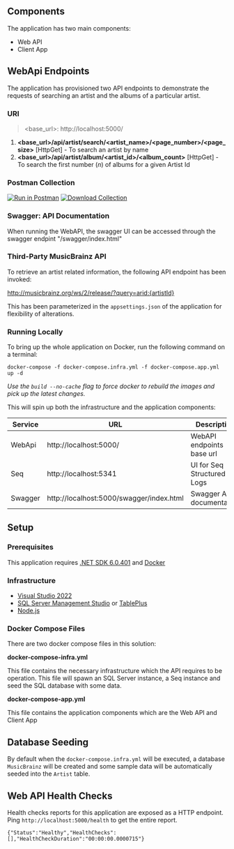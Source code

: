 ## Components
The application has two main components:
- Web API
- Client App

## WebApi Endpoints
The application has provisioned two API endpoints to demonstrate the requests of searching an artist and the albums of a particular artist.


### URI

> <base_url>: http://localhost:5000/

1. **<base_url>/api/artist/search/<artist_name>/<page_number>/<page_size>** [HttpGet] - To search an artist by name
2. **<base_url>/api/artist/album/<artist_id>/<album_count>** [HttpGet] - To search the first number (_n_) of albums for a given Artist Id

### Postman Collection
[![Run in Postman](https://run.pstmn.io/button.svg)](https://www.getpostman.com/collections/7113d8043b7e6062ca7e)  [![Download Collection](https://heremaps.github.io/postman-collections/img/download.svg)](https://github.com/hamsheed-salamut/musicbrainz-api/blob/main/MusicBrainz_API_Collection.postman_collection.json)

### Swagger: API Documentation
When running the WebAPI, the swagger UI can be accessed through the swagger endpint "/swagger/index.html"

### Third-Party MusicBrainz API
To retrieve an artist related information, the following API endpoint has been invoked:

http://musicbrainz.org/ws/2/release/?query=arid:{artistId}

This has been parameterized in the `appsettings.json` of the application for flexibility of alterations.

### Running Locally
To bring up the whole application on Docker, run the following command on a terminal:

```docker-compose -f docker-compose.infra.yml -f docker-compose.app.yml up -d```

_Use the `build --no-cache` flag to force docker to rebuild the images and pick up the latest changes._

This will spin up both the infrastructure and the application components:

|Service   | URL  | Description |
|---|---|---|
| WebApi | http://localhost:5000/ | WebAPI endpoints base url |
| Seq |http://localhost:5341 | UI for Seq Structured Logs |
|Swagger|http://localhost:5000/swagger/index.html|Swagger API documentation|

## Setup
### Prerequisites
This application requires [.NET SDK 6.0.401](https://dotnet.microsoft.com/download/dotnet/6.0) and [Docker](https://docs.docker.com/get-docker/)

### Infrastructure
- [Visual Studio 2022](https://www.google.com/url?sa=t&rct=j&q=&esrc=s&source=web&cd=&cad=rja&uact=8&ved=2ahUKEwjjsqfbl5_7AhW6QEEAHXN_DzwQFnoECAkQAQ&url=https%3A%2F%2Fvisualstudio.microsoft.com%2Fvs%2F&usg=AOvVaw3y33DZLP-l6Snd4UKTRO38)
- [SQL Server Management Studio](https://www.google.com/url?sa=t&rct=j&q=&esrc=s&source=web&cd=&cad=rja&uact=8&ved=2ahUKEwiA45Lul5_7AhV_QEEAHeyaDWEQFnoECAkQAQ&url=https%3A%2F%2Flearn.microsoft.com%2Fen-us%2Fsql%2Fssms%2Fdownload-sql-server-management-studio-ssms&usg=AOvVaw0TPW4X7tQpP06G9E4MhgHo) or [TablePlus](https://www.google.com/url?sa=t&rct=j&q=&esrc=s&source=web&cd=&cad=rja&uact=8&ved=2ahUKEwiI85jll5_7AhXJWMAKHWLkDI8QFnoECBEQAQ&url=https%3A%2F%2Ftableplus.com%2F&usg=AOvVaw2dp9FCTlTEcO-V0CiNSE8M)
- [Node.js](https://www.google.com/url?sa=t&rct=j&q=&esrc=s&source=web&cd=&cad=rja&uact=8&ved=2ahUKEwiazqL1l5_7AhVPZMAKHbJgB9AQFnoECBcQAQ&url=https%3A%2F%2Fnodejs.org%2F&usg=AOvVaw1tY2p-vJFWJmxWlq4sTxCn) 

### Docker Compose Files
There are two docker compose files in this solution:

**docker-compose-infra.yml**

This file contains the necessary infrastructure which the API requires to be operation. This file will spawn an SQL Server instance, a Seq instance and seed the SQL database with some data.

**docker-compose-app.yml**

This file contains the application components which are the Web API and Client App

## Database Seeding
By default when the `docker-compose.infra.yml` will be executed, a database `MusicBrainz` will be created and some sample data will be automatically seeded into the `Artist` table.

## Web API Health Checks
Health checks reports for this application are exposed as a HTTP endpoint. Ping `http://localhost:5000/health` to get the entire report.

````{"Status":"Healthy","HealthChecks":[],"HealthCheckDuration":"00:00:00.0000715"}````

